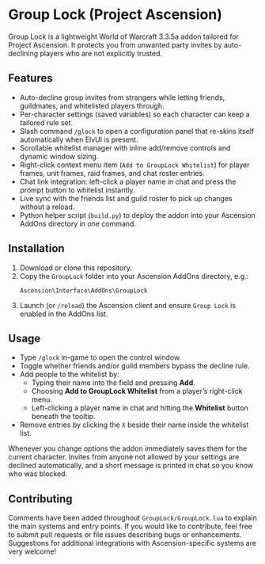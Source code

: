 # Group Lock (Project Ascension)

Group Lock is a lightweight World of Warcraft 3.3.5a addon tailored for Project Ascension. It protects you from unwanted party invites by auto-declining players who are not explicitly trusted.

## Features
- Auto-decline group invites from strangers while letting friends, guildmates, and whitelisted players through.
- Per-character settings (saved variables) so each character can keep a tailored rule set.
- Slash command `/glock` to open a configuration panel that re-skins itself automatically when ElvUI is present.
- Scrollable whitelist manager with inline add/remove controls and dynamic window sizing.
- Right-click context menu item (`Add to GroupLock Whitelist`) for player frames, unit frames, raid frames, and chat roster entries.
- Chat link integration: left-click a player name in chat and press the prompt button to whitelist instantly.
- Live sync with the friends list and guild roster to pick up changes without a reload.
- Python helper script (`build.py`) to deploy the addon into your Ascension AddOns directory in one command.

## Installation
1. Download or clone this repository.
2. Copy the `GroupLock` folder into your Ascension AddOns directory, e.g.:
   ```
   Ascension\Interface\AddOns\GroupLock
   ```
3. Launch (or `/reload`) the Ascension client and ensure `Group Lock` is enabled in the AddOns list.

## Usage
- Type `/glock` in-game to open the control window.
- Toggle whether friends and/or guild members bypass the decline rule.
- Add people to the whitelist by:
  - Typing their name into the field and pressing **Add**.
  - Choosing **Add to GroupLock Whitelist** from a player’s right-click menu.
  - Left-clicking a player name in chat and hitting the **Whitelist** button beneath the tooltip.
- Remove entries by clicking the `X` beside their name inside the whitelist list.

Whenever you change options the addon immediately saves them for the current character. Invites from anyone not allowed by your settings are declined automatically, and a short message is printed in chat so you know who was blocked.

## Contributing
Comments have been added throughout `GroupLock/GroupLock.lua` to explain the main systems and entry points. If you would like to contribute, feel free to submit pull requests or file issues describing bugs or enhancements. Suggestions for additional integrations with Ascension-specific systems are very welcome!

